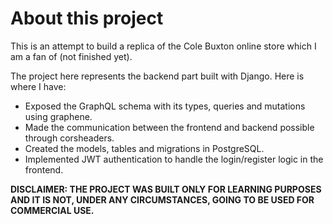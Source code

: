 # About this project

This is an attempt to build a replica of the Cole Buxton online store which I am a fan of (not finished yet).

The project here represents the backend part built with Django. Here is where I have:
- Exposed the GraphQL schema with its types, queries and mutations using graphene.
- Made the communication between the frontend and backend possible through corsheaders.
- Created the models, tables and migrations in PostgreSQL.
- Implemented JWT authentication to handle the login/register logic in the frontend.

**DISCLAIMER: THE PROJECT WAS BUILT ONLY FOR LEARNING PURPOSES AND IT IS NOT, UNDER ANY CIRCUMSTANCES, GOING TO BE USED FOR COMMERCIAL USE.**

